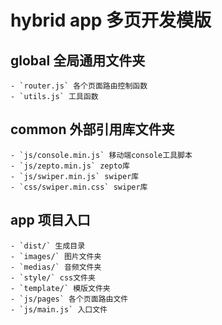 # hybrid app 多页开发模版

## global 全局通用文件夹
    - `router.js` 各个页面路由控制函数
    - `utils.js` 工具函数

## common 外部引用库文件夹
    - `js/console.min.js` 移动端console工具脚本
    - `js/zepto.min.js` zepto库
    - `js/swiper.min.js` swiper库
    - `css/swiper.min.css` swiper库

## app 项目入口
    - `dist/` 生成目录
    - `images/` 图片文件夹
    - `medias/` 音频文件夹
    - `style/` css文件夹
    - `template/` 模版文件夹
    - `js/pages` 各个页面路由文件
    - `js/main.js` 入口文件
